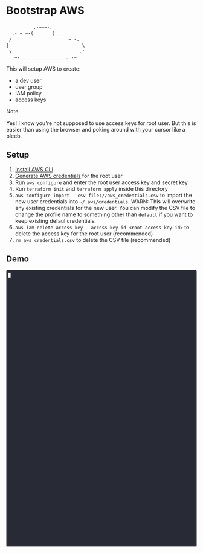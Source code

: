 # Bootstrap AWS

```
          .-~~~-.
  .- ~ ~-(       )_ _
 /                     ~ -.
|                           \
 \                         .'
   ~- . _____________ . -~
```

This will setup AWS to create:
 - a dev user
 - user group
 - IAM policy
 - access keys

> [!NOTE]
> Yes! I know you're not supposed to use access keys for root user.
> But this is easier than using the browser and poking around with your cursor like a pleeb.

## Setup
1. [Install AWS CLI](https://docs.aws.amazon.com/cli/latest/userguide/getting-started-install.html)
2. [Generate AWS credentials](https://docs.aws.amazon.com/cli/latest/userguide/cli-configure-quickstart.html) for the root user
3. Run `aws configure` and enter the root user access key and secret key
4. Run `terraform init` and `terraform apply` inside this directory
5. `aws configure import --csv file://aws_credentials.csv` to import the new user credentials into `~/.aws/credentials`. WARN: This will overwrite any existing credentials for the new user. You can modify the CSV file to change the profile name to something other than `default` if you want to keep existing defaul credentials.
6. `aws iam delete-access-key --access-key-id <root access-key-id>` to delete the access key for the root user (recommended)
7. `rm aws_credentials.csv` to delete the CSV file (recommended)

## Demo
![Demo](./demo.gif)
